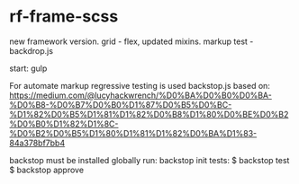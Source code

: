 # rf-frame-scss
new framework version. grid - flex, updated mixins. markup test -backdrop.js

start: gulp

For automate markup regressive testing is used backstop.js
based on: https://medium.com/@lucyhackwrench/%D0%BA%D0%B0%D0%BA-%D0%B8-%D0%B7%D0%B0%D1%87%D0%B5%D0%BC-%D1%82%D0%B5%D1%81%D1%82%D0%B8%D1%80%D0%BE%D0%B2%D0%B0%D1%82%D1%8C-%D0%B2%D0%B5%D1%80%D1%81%D1%82%D0%BA%D1%83-84a378bf7bb4


backstop must be installed globally
run:
backstop init
tests:
$ backstop test
$ backstop approve